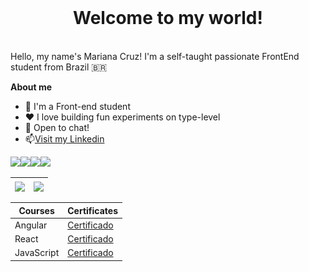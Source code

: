 <br>
<h1 align="center">Welcome to my world!</h1>
<br>
Hello, my name's Mariana Cruz! I'm a self-taught passionate FrontEnd student from Brazil 🇧🇷

**About me**

- 💼 I'm a Front-end student <br>
- ❤️ I love building fun experiments on type-level <br>
- 💬 Open to chat!
- 📫[Visit my Linkedin](https://www.linkedin.com/in/mariana-cruz-83003512b/)

<img src="![alt text](image-9.png)" width="40"/><img src="https://cdn.jsdelivr.net/gh/devicons/devicon@latest/icons/react/react-original.svg" width="40"/><img src="https://cdn.jsdelivr.net/gh/devicons/devicon@latest/icons/typescript/typescript-plain.svg" width="40"/><img src="https://cdn.jsdelivr.net/gh/devicons/devicon@latest/icons/javascript/javascript-plain.svg" width="40"/>

| <a><img align="center" src="https://github-readme-stats.vercel.app/api?username=mari-coding&show_icons=true&theme=buefy" /></a> | <a><img align="center" src="https://github-readme-stats.vercel.app/api/top-langs/?username=mari-coding&layout=compact&theme=buefy" /></a> |
| ------------- | ------------- |

| Courses     | Certificates                                                   |
|------------|----------------------------------------------------------------|
| Angular    | [Certificado](https://hermes.dio.me/certificates/QJOP94MW.pdf) |
| React      | [Certificado](https://hermes.dio.me/certificates/L7OIARDM.pdf) |
| JavaScript | [Certificado](https://hermes.dio.me/certificates/06W8FPFJ.pdf) |

<!--
**mari-coding/mari-coding** is a ✨ _special_ ✨ repository because its `README.md` (this file) appears on your GitHub profile.

Here are some ideas to get you started:

- 🔭 I’m currently working on ...
- 🌱 I’m currently learning ...
- 👯 I’m looking to collaborate on ...
- 🤔 I’m looking for help with ...
- 💬 Ask me about ...
- 📫 How to reach me: ...
- 😄 Pronouns: ...
- ⚡ Fun fact: ...


*italico* <br>
_italico_
**negrito**
__negrito__
___negrito e italico___

- lista
    - sublista

1. lista 
2. lista
    1. sublista

[texto da imagem](https://camo.githubusercontent.com/ea6b4bb0a65d49b5ccf653bf5467a0eb99e0ad57204fdcfb448b354937efeb11/68747470733a2f2f736b696c6c69636f6e732e6465762f69636f6e733f693d7673636f64652c68746d6c2c6373732c6a732c63732c616e67756c61722c74732c6e6f64656a732c72656163742c6e6578746a732c7461696c77696e642c6177732c6769742c6769746875622c706f737467726573267468656d653d6461726b)

![alt text](image-1.png)

`system.out.println();`

> Citações...

| cabeçalho 1 | cabeçalho 2 |
|-------------|-------------|
| testo 1     | texto 2     |
| texto 3     | texto 4     |

- [x] tarefa 1
- [x] tarefa 2 -->



